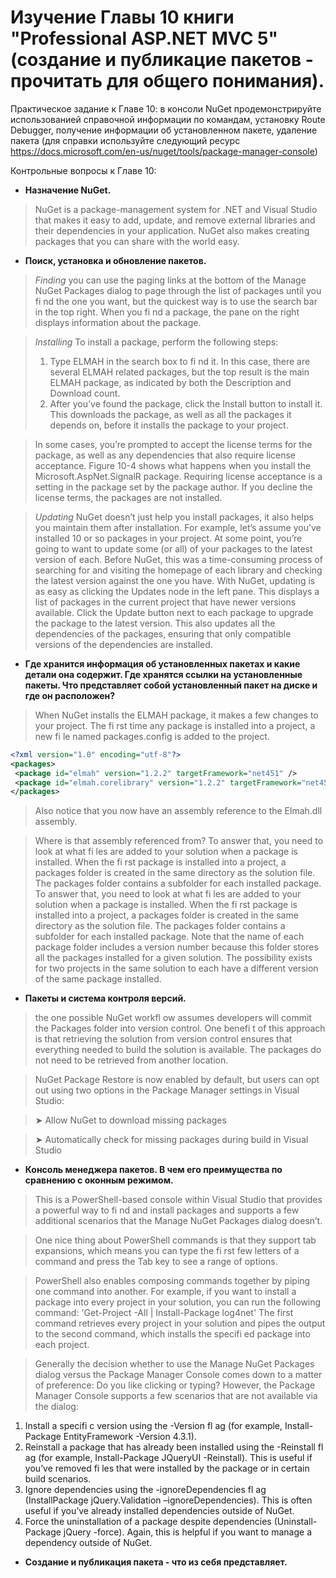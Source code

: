 # Изучение Главы 10 книги "Professional ASP.NET MVC 5" (создание и публикацие пакетов - прочитать для общего понимания).

Практическое задание к Главе 10: в консоли NuGet продемонстрируйте использованией справочной информации по командам, установку Route Debugger, получение информации об установленном пакете, удаление пакета (для справки используйте следующий ресурс https://docs.microsoft.com/en-us/nuget/tools/package-manager-console)

Контрольные вопросы к Главе 10:
- **Назначение NuGet.**
> NuGet is a package-management system for .NET and Visual Studio that makes it easy to
add, update, and remove external libraries and their dependencies in your application. NuGet
also makes creating packages that you can share with the world easy. 

- **Поиск, установка и обновление пакетов.**
> *Finding*
>  you can use the paging links at the bottom of the Manage NuGet
Packages dialog to page through the list of packages until you fi nd the one you want, but the quickest
way is to use the search bar in the top right.
> When you fi nd a package, the pane on the right displays information about the package. 

> *Installing*
> To install a package, perform the following steps:
> 1. Type ELMAH in the search box to fi nd it. In this case, there are several ELMAH related
packages, but the top result is the main ELMAH package, as indicated by both the
Description and Download count.
> 2. After you’ve found the package, click the Install button to install it. This downloads the
package, as well as all the packages it depends on, before it installs the package to your
project.

> In some cases, you’re prompted to accept the license terms for the package,
as well as any dependencies that also require license acceptance. Figure 10-4
shows what happens when you install the Microsoft.AspNet.SignalR package.
Requiring license acceptance is a setting in the package set by the package
author. If you decline the license terms, the packages are not installed.

> *Updating*
> NuGet doesn’t just help you install packages, it also helps you maintain them after installation. For
example, let’s assume you’ve installed 10 or so packages in your project. At some point, you’re going
to want to update some (or all) of your packages to the latest version of each. Before NuGet, this
was a time-consuming process of searching for and visiting the homepage of each library and checking
the latest version against the one you have.
With NuGet, updating is as easy as clicking the Updates node in the left pane. This displays a list of
packages in the current project that have newer versions available. Click the Update button next to
each package to upgrade the package to the latest version. This also updates all the dependencies of
the packages, ensuring that only compatible versions of the dependencies are installed.

- **Где хранится информация об установленных пакетах и какие детали она содержит. Где хранятся ссылки на установленные пакеты. Что представляет собой установленный пакет на диске и где он расположен?**
> When NuGet installs the ELMAH package, it makes a few changes to your project. The fi rst time
any package is installed into a project, a new fi le named packages.config is added to the project.
```xml
<?xml version="1.0" encoding="utf-8"?>
<packages>
 <package id="elmah" version="1.2.2" targetFramework="net451" />
 <package id="elmah.corelibrary" version="1.2.2" targetFramework="net451" />
</packages>
```
> Also notice that you now have an assembly reference to the Elmah.dll assembly.

> Where is that assembly referenced from? To answer that, you need to look at what fi les are added to
your solution when a package is installed. When the fi rst package is installed into a project, a packages
folder is created in the same directory as the solution file.
> The packages folder contains a subfolder for each installed package.
> To answer that, you need to look at what fi les are added to
your solution when a package is installed. When the fi rst package is installed into a project, a packages
folder is created in the same directory as the solution file.
> The packages folder contains a subfolder for each installed package. 
> Note that the name of each package folder includes a version number
because this folder stores all the packages installed for a given solution. The
possibility exists for two projects in the same solution to each have a different
version of the same package installed.


- **Пакеты и система контроля версий.**
>  the one possible NuGet workfl ow assumes developers will commit the
Packages folder into version control. One benefi t of this approach is that retrieving the solution from
version control ensures that everything needed to build the solution is available. The packages do
not need to be retrieved from another location.

> NuGet Package Restore is now enabled by default, but users can opt out
using two options in the Package Manager settings in Visual Studio:

> ➤ Allow NuGet to download missing packages

> ➤ Automatically check for missing packages during build in Visual
Studio



- **Консоль менеджера пакетов. В чем его преимущества по сравнению с оконным режимом.**
> This is a PowerShell-based console within Visual Studio
that provides a powerful way to fi nd and install packages and supports a few additional scenarios
that the Manage NuGet Packages dialog doesn’t.

> One nice thing about PowerShell commands is that they support tab expansions, which
means you can type the fi rst few letters of a command and press the Tab key to see a range
of options.

> PowerShell also enables composing commands together by piping one
command into another. For example, if you want to install a package into every project in
your solution, you can run the following command:
'Get-Project -All | Install-Package log4net'
> The first command retrieves every project in your solution and pipes the output to the
second command, which installs the specifi ed package into each project.

> Generally the decision whether to use the Manage NuGet Packages dialog
versus the Package Manager Console comes down to a matter of preference:
Do you like clicking or typing? However, the Package Manager Console supports
a few scenarios that are not available via the dialog:
1. Install a specifi c version using the -Version fl ag (for example,
Install-Package EntityFramework -Version 4.3.1).
2. Reinstall a package that has already been installed using the
-Reinstall fl ag (for example, Install-Package JQueryUI
-Reinstall). This is useful if you’ve removed fi les that were
installed by the package or in certain build scenarios.
3. Ignore dependencies using the -ignoreDependencies fl ag (InstallPackage
jQuery.Validation –ignoreDependencies). This is
often useful if you’ve already installed dependencies outside of NuGet.
4. Force the uninstallation of a package despite dependencies
(Uninstall-Package jQuery -force). Again, this is helpful if
you want to manage a dependency outside of NuGet.

- **Создание и публикация пакета - что из себя представляет.**
>

